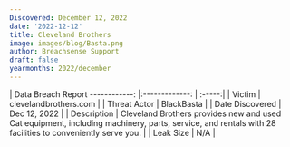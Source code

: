```yaml
---
Discovered: December 12, 2022
date: '2022-12-12'
title: Cleveland Brothers
image: images/blog/Basta.png
author: Breachsense Support
draft: false
yearmonths: 2022/december
---
```



| Data Breach Report
------------:     |:-------------:    | :-----:|
| Victim      | clevelandbrothers.com      | 
| Threat Actor      | BlackBasta      | 
| Date Discovered      | Dec 12, 2022      | 
| Description      | Cleveland Brothers provides new and used Cat equipment, including machinery, parts, service, and rentals with 28 facilities to conveniently serve you.      | 
| Leak Size      | N/A      | 

